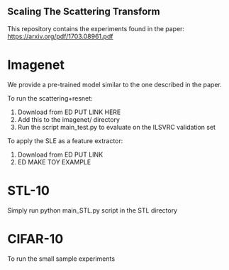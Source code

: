 ## Scaling The Scattering Transform
This repository contains the experiments found in the paper: https://arxiv.org/pdf/1703.08961.pdf


# Imagenet
We provide a pre-trained model similar to the one described in the paper. 

To run the scattering+resnet:
1) Download from  ED PUT LINK HERE
2) Add this to the imagenet/ directory
3) Run the script main_test.py to evaluate on the ILSVRC validation set

To apply the SLE as a feature extractor:
1) Download from ED PUT LINK
2) ED MAKE TOY EXAMPLE

# STL-10
Simply run python main_STL.py script in the STL directory

# CIFAR-10
To run the small sample experiments
